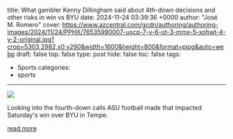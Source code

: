 title: What gambler Kenny Dillingham said about 4th-down decisions and other risks in win vs BYU
date: 2024-11-24 03:39:36 +0000
author: "José M. Romero"
cover: https://www.azcentral.com/gcdn/authoring/authoring-images/2024/11/24/PPHX/76535990007-uscp-7-y-6-ot-3-mmx-5-xohwt-4-y-2-original.jpg?crop=5303,2982,x0,y290&width=1600&height=800&format=pjpg&auto=webp
draft: false
top: false
type: post
hide: false
toc: false
tags:
  - Sports
categories:
  - sports
---

![](https://www.azcentral.com/gcdn/authoring/authoring-images/2024/11/24/PPHX/76535990007-uscp-7-y-6-ot-3-mmx-5-xohwt-4-y-2-original.jpg?crop=5303,2982,x0,y290&width=1600&height=800&format=pjpg&auto=webp)

Looking into the fourth-down calls ASU football made that impacted Saturday's win over BYU in Tempe.

[read more](https://www.azcentral.com/story/sports/ncaaf/asu/2024/11/23/arizona-state-football-coach-kenny-dillingham-4th-down-calls-after-byu-win/76532593007/)
